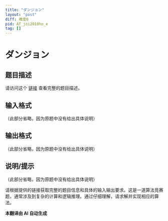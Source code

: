 ```yaml
---
title: "ダンジョン"
layout: "post"
diff: 难度0
pid: AT_joi2010ho_e
tag: []
---
```


# ダンジョン

## 题目描述

请访问这个 [链接](https://atcoder.jp/contests/joi2010ho/tasks/joi2010ho_e) 查看完整的题目描述。

## 输入格式

（此部分省略，因为原题中没有给出具体说明）

## 输出格式

（此部分省略，因为原题中没有给出具体说明）

## 说明/提示

（此部分省略，因为原题中没有给出具体说明）

请根据提供的链接获取完整的题目信息和具体的输入输出要求。这是一道算法竞赛题，通常涉及到复杂的计算和逻辑推理。通过仔细理解，请求解并实现相应的算法。

 **本翻译由 AI 自动生成**

